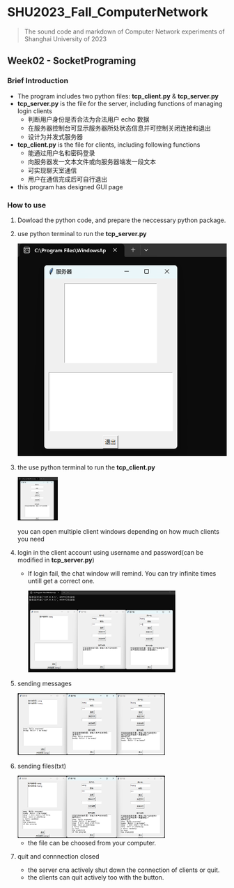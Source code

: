 # SHU2023_Fall_ComputerNetwork
> The sound code and markdown of Computer Network experiments of Shanghai University of 2023



## Week02 - SocketPrograming

### Brief Introduction

- The program includes two python files: **tcp_client.py** & **tcp_server.py**
- **tcp_server.py** is the file for the server, including functions of managing login clients
  - 判断用户身份是否合法为合法用户 echo 数据 
  - 在服务器控制台可显示服务器所处状态信息并可控制关闭连接和退出
  - 设计为并发式服务器
- **tcp_client.py** is the file for clients, including following functions
  - 能通过用户名和密码登录
  - 向服务器发一文本文件或向服务器端发一段文本
  - 可实现聊天室通信
  - 用户在通信完成后可自行退出
- this program has designed GUI page


### How to use

1. Dowload the python code, and prepare the neccessary python package.

2. use python terminal to run the **tcp_server.py**

   ![image-20230919111528919](https://github.com/alalpaca/SHU2023_Fall_ComputerNetwork/blob/main/Socket_programing/images/image-20230919111528919.png)

3. the use python terminal to run the **tcp_client.py**

   <img src="https://github.com/alalpaca/SHU2023_Fall_ComputerNetwork/blob/main/Socket_programing/images/image-20230919111635004.png" alt="image-20230919111635004" style="zoom:10%;" />

   you can open multiple client windows depending on how much clients you need 

4. login in the client account using username and password(can be modified in **tcp_server.py**)

   - If login fail, the chat window will remind. You can try infinite times untill get a correct one.

     <img src="https://github.com/alalpaca/SHU2023_Fall_ComputerNetwork/blob/main/Socket_programing/images/image-20230919112123173.png" alt="image-20230919112123173" style="zoom: 33%;" />

5. sending messages

   <img src="https://github.com/alalpaca/SHU2023_Fall_ComputerNetwork/blob/main/Socket_programing/images/image-20230919112323332.png" alt="image-20230919112323332" style="zoom:33%;" />

6. sending files(txt)

   <img src="https://github.com/alalpaca/SHU2023_Fall_ComputerNetwork/blob/main/Socket_programing/images/image-20230919112422703.png" alt="image-20230919112422703" style="zoom:33%;" />

   - the file can be choosed from your computer.

7. quit and connnection closed
   - the server cna actively shut down the connection of clients or quit.
   - the clients can quit actively too with the button.

